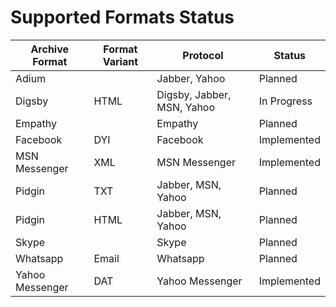 Supported Formats Status
========================


| Archive Format  | Format Variant | Protocol                   | Status      |
|-----------------|----------------|----------------------------|-------------|
| Adium           |                | Jabber, Yahoo              | Planned     |
| Digsby          | HTML           | Digsby, Jabber, MSN, Yahoo | In Progress |
| Empathy         |                | Empathy                    | Planned     |
| Facebook        | DYI            | Facebook                   | Implemented |
| MSN Messenger   | XML            | MSN Messenger              | Implemented |
| Pidgin          | TXT            | Jabber, MSN, Yahoo         | Planned     |
| Pidgin          | HTML           | Jabber, MSN, Yahoo         | Planned     |
| Skype           |                | Skype                      | Planned     |
| Whatsapp        | Email          | Whatsapp                   | Planned     |
| Yahoo Messenger | DAT            | Yahoo Messenger            | Implemented |
